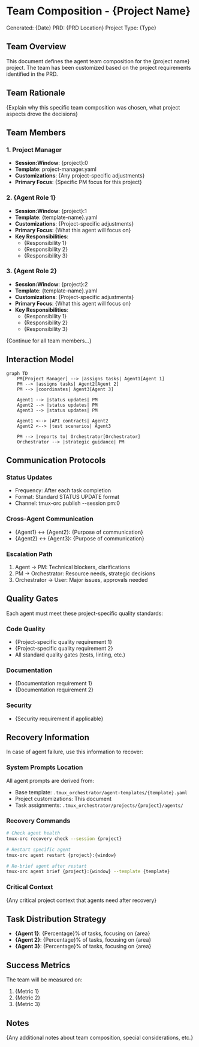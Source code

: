 # Team Composition - {Project Name}

Generated: {Date}
PRD: {PRD Location}
Project Type: {Type}

## Team Overview

This document defines the agent team composition for the {project name} project. The team has been customized based on the project requirements identified in the PRD.

## Team Rationale

{Explain why this specific team composition was chosen, what project aspects drove the decisions}

## Team Members

### 1. Project Manager
- **Session:Window**: {project}:0
- **Template**: project-manager.yaml
- **Customizations**: {Any project-specific adjustments}
- **Primary Focus**: {Specific PM focus for this project}

### 2. {Agent Role 1}
- **Session:Window**: {project}:1
- **Template**: {template-name}.yaml
- **Customizations**: {Project-specific adjustments}
- **Primary Focus**: {What this agent will focus on}
- **Key Responsibilities**:
  - {Responsibility 1}
  - {Responsibility 2}
  - {Responsibility 3}

### 3. {Agent Role 2}
- **Session:Window**: {project}:2
- **Template**: {template-name}.yaml
- **Customizations**: {Project-specific adjustments}
- **Primary Focus**: {What this agent will focus on}
- **Key Responsibilities**:
  - {Responsibility 1}
  - {Responsibility 2}
  - {Responsibility 3}

{Continue for all team members...}

## Interaction Model

```mermaid
graph TD
    PM[Project Manager] --> |assigns tasks| Agent1[Agent 1]
    PM --> |assigns tasks| Agent2[Agent 2]
    PM --> |coordinates| Agent3[Agent 3]

    Agent1 --> |status updates| PM
    Agent2 --> |status updates| PM
    Agent3 --> |status updates| PM

    Agent1 <--> |API contracts| Agent2
    Agent2 <--> |test scenarios| Agent3

    PM --> |reports to| Orchestrator[Orchestrator]
    Orchestrator --> |strategic guidance| PM
```

## Communication Protocols

### Status Updates
- Frequency: After each task completion
- Format: Standard STATUS UPDATE format
- Channel: tmux-orc publish --session pm:0

### Cross-Agent Communication
- {Agent1} ↔ {Agent2}: {Purpose of communication}
- {Agent2} ↔ {Agent3}: {Purpose of communication}

### Escalation Path
1. Agent → PM: Technical blockers, clarifications
2. PM → Orchestrator: Resource needs, strategic decisions
3. Orchestrator → User: Major issues, approvals needed

## Quality Gates

Each agent must meet these project-specific quality standards:

### Code Quality
- {Project-specific quality requirement 1}
- {Project-specific quality requirement 2}
- All standard quality gates (tests, linting, etc.)

### Documentation
- {Documentation requirement 1}
- {Documentation requirement 2}

### Security
- {Security requirement if applicable}

## Recovery Information

In case of agent failure, use this information to recover:

### System Prompts Location
All agent prompts are derived from:
- Base template: `.tmux_orchestrator/agent-templates/{template}.yaml`
- Project customizations: This document
- Task assignments: `.tmux_orchestrator/projects/{project}/agents/`

### Recovery Commands
```bash
# Check agent health
tmux-orc recovery check --session {project}

# Restart specific agent
tmux-orc agent restart {project}:{window}

# Re-brief agent after restart
tmux-orc agent brief {project}:{window} --template {template}
```

### Critical Context
{Any critical project context that agents need after recovery}

## Task Distribution Strategy

- **{Agent 1}**: {Percentage}% of tasks, focusing on {area}
- **{Agent 2}**: {Percentage}% of tasks, focusing on {area}
- **{Agent 3}**: {Percentage}% of tasks, focusing on {area}

## Success Metrics

The team will be measured on:
1. {Metric 1}
2. {Metric 2}
3. {Metric 3}

## Notes

{Any additional notes about team composition, special considerations, etc.}
